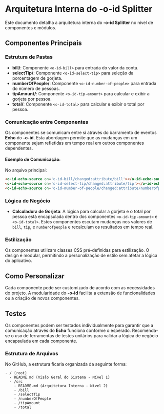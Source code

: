 # Arquitetura Interna do -o-id Splitter

Este documento detalha a arquitetura interna do **-o-id Splitter** no nível de componentes e módulos.

## Componentes Principais

### Estrutura de Pastas

- **bill/**: Componente `<o-id-bill>` para entrada do valor da conta.
- **selectTip/**: Componente `<o-id-select-tip>` para seleção da porcentagem de gorjeta.
- **numberOfPeople/**: Componente `<o-id-number-of-people>` para entrada do número de pessoas.
- **tipAmount/**: Componente `<o-id-tip-amount>` para calcular e exibir a gorjeta por pessoa.
- **total/**: Componente `<o-id-total>` para calcular e exibir o total por pessoa.

### Comunicação entre Componentes

Os componentes se comunicam entre si através do barramento de eventos **Echo** do **-o-id**. Esta abordagem permite que as mudanças em um componente sejam refletidas em tempo real em outros componentes dependentes.

#### Exemplo de Comunicação:

No arquivo principal:

```html
<o-id-echo-source on='o-id-bill/changed:attribute/bill'></o-id-echo-source>
<o-id-echo-source on='o-id-select-tip/changed:attribute/tip'></o-id-echo-source>
<o-id-echo-source on='o-id-number-of-people/changed:attribute/numberofpeople'></o-id-echo-source>
```

### Lógica de Negócio

- **Calculadora de Gorjeta**: A lógica para calcular a gorjeta e o total por pessoa está encapsulada dentro dos componentes `<o-id-tip-amount>` e `<o-id-total>`. Estes componentes escutam mudanças nos valores de `bill`, `tip`, e `numberofpeople` e recalculam os resultados em tempo real.

### Estilização

Os componentes utilizam classes CSS pré-definidas para estilização. O design é modular, permitindo a personalização de estilo sem afetar a lógica do aplicativo.

## Como Personalizar

Cada componente pode ser customizado de acordo com as necessidades do projeto. A modularidade do **-o-id** facilita a extensão de funcionalidades ou a criação de novos componentes.

## Testes

Os componentes podem ser testados individualmente para garantir que a comunicação através do **Echo** funciona conforme o esperado. Recomenda-se o uso de ferramentas de testes unitários para validar a lógica de negócio encapsulada em cada componente.

### Estrutura de Arquivos

No GitHub, a estrutura ficaria organizada da seguinte forma:

```
- / (root)
  - README.md (Visão Geral do Sistema - Nível 1)
  - /src
    - README.md (Arquitetura Interna - Nível 2)
    - /bill
    - /selectTip
    - /numberOfPeople
    - /tipAmount
    - /total
```

